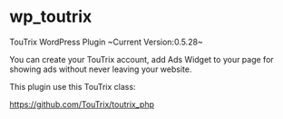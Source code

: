 # wp_toutrix
TouTrix WordPress Plugin 
~Current Version:0.5.28~

You can create your TouTrix account, add Ads Widget to your page for showing ads without never leaving your website.

This plugin use this TouTrix class:

https://github.com/TouTrix/toutrix_php
